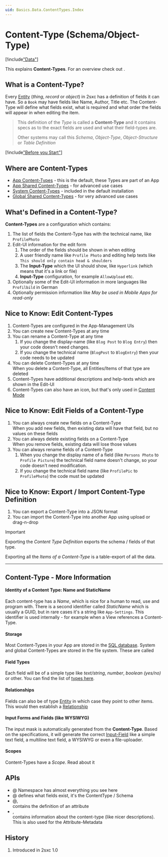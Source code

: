 ```yaml
---
uid: Basics.Data.ContentTypes.Index
---
```

# Content-Type (Schema/Object-Type)

[!include["Data"](../_shared-content-types.md)]

This explains **Content-Types**. For an overview check out [](xref:Basics.Data.Index).

## What is a Content-Type?

Every [Entity](xref:Basics.Data.Entities.Index) (_thing_, _record_ or _object_) in 2sxc has a definition of fields it can have. So a `Book` may have fields like Name, Author, Title etc. 
The Content-Type will define what fields exist, what is required and what order the fields will appear in when editing the item. 

> This definition of the _Type_ is called a **Content-Type** and it contains specs as to the exact fields are used and what their field-types are.
> 
> Other systems may call this _Schema_, _Object-Type_, _Object-Structure_ or _Table Definition_

[!include["Before you Start"](../../../shared/before-you-start-idynamicentity.md)]

## Where are Content-Types

* [App Content-Types](xref:Basics.Data.ContentTypes.App) - this is the default, these Types are part of an App
* [App Shared Content-Types](xref:Basics.Data.ContentTypes.Shared) - for advanced use cases
* [System Content-Types](xref:Basics.Data.ContentTypes.System) - included in the default installation
* [Global Shared Content-Types](xref:Basics.Data.ContentTypes.Global) - for very advanced use cases

## What's Defined in a Content-Type?


**Content-Types** are a configuration which contains:

1. The list of fields the Content-Type has with the technical name, like `ProfilePhoto`
1. Edit-UI information for the edit form
    1. The order of the fields should be shown in when editing
    1. A user friendly name like `Profile Photo` and editing help texts like `This should only contain head & shoulders`
    1. The **Input-Type** which the UI should show, like `Hyperlink` (which means that it's a link or file)
    1. **Input-Type** configuration, for example `AllowUpload` etc.
1. Optionally some of the Edit-UI information in more languages like `Profilbild` in German
1. Optionally permission information like _May be used in Mobile Apps for read-only_


## Nice to Know: Edit Content-Types

1. Content-Types are configured in the App-Management UIs
1. You can create new Content-Types at any time
1. You can rename a Content-Type at any time
    1. If you change the display-name (like `Blog Post` to `Blog Entry`) then your code doesn't need changes.
    1. If you change the technical name (`BlogPost` to `BlogEntry`) then your code needs to be updated
1. You can delete Content-Types at any time  
    When you delete a Content-Type, all Entities/Items of that type are deleted
1. Content-Types have additional descriptions and help-texts which are shown in the Edit-UI
1. Content-Types can also have an icon, but that's only used in [Content Mode](xref:Specs.Content.Index)


## Nice to Know: Edit Fields of a Content-Type

1. You can always create new fields on a Content-Type  
    When you add new fields, then existing data will have that field, but no values on these fields
1. You can always delete existing fields on a Content-Type  
    When you remove fields, existing data will lose those values
1. You can always rename fields of a Content-Type
    1. When you change the display name of a field (like `Persons Photo` to `Profile Picture`) the technical field name doesn't change, so your code doesn't need modification.
    1. If you change the technical field name (like `ProfilePic` to `ProfilePhoto`) the code must be updated


## Nice to Know: Export / Import Content-Type Definition

1. You can export a Content-Type into a JSON format
1. You can import the Content-Type into another App using upload or drag-n-drop

> [!IMPORTANT]
> Exporting the _Content Type Definition_ exports the schema / fields of that type. 
> 
> Exporting all the _Items of a Content-Type_ is a table-export of all the data. 


---

## Content-Type - More Information

#### Identity of a Content Type: Name and StaticName

Each content-type has a _Name_, which is nice for a human to read, use and program with. There is a second identifier called _StaticName_ which is usually a GUID, but in rare cases it's a string like `App-Settings`. This identifier is used internally - for example when a View references a Content-Type.

#### Storage
Most Content-Types in your App are stored in the [SQL database](xref:Basics.Data.ContentTypes.SqlStorage).
System and global Content-Types are stored in the file system. These are called [](xref:Basics.Data.ContentTypes.FileStorage)

#### Field Types
Each field will be of a simple type like _text/string_, _number_, _boolean (yes/no)_ or other. You can find the list of [types here](xref:Basics.Data.Fields.Index).

#### Relationships
Fields can also be of type [Entity](xref:Basics.Data.Fields.Entity) in which case they point to other items. This would then establish a [Relationship](xref:Basics.Data.Relationships.Index)

#### Input Forms and Fields (like WYSIWYG)
The input mask is automatically generated from the **Content-Type**. Based on the specifications, it will generate the correct [Input-Field](xref:Basics.Data.Fields.Index) like a simple text field, a multiline text field, a WYSIWYG or even a file-uploader. 

#### Scopes

Content-Types have a _Scope_. Read about it [](xref:Basics.Data.Scope)

## APIs

* @[](xref:ToSic.Eav.Data) Namespace has almost everything you see here
* @[](xref:ToSic.Eav.Data.IContentType) defines what fields exist, it's the ContentType / Schema
* @[](xref:ToSic.Eav.Data.IContentTypeAttribute), [](xref:ToSic.Eav.Data.ContentTypeAttribute)  
	contains the definition of an attribute
* [](xref:ToSic.Eav.Data.ContentTypeMetadata), [](xref:ToSic.Eav.Metadata.MetadataOf`1)  
	contains information about the content-type (like nicer descriptions).
	This is also used for the Attribute-Metadata

## History

1. Introduced in 2sxc 1.0
